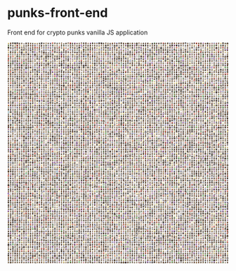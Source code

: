 # punks-front-end

Front end for crypto punks vanilla JS application

![CryptoPunks](./images/allPunks.png)
